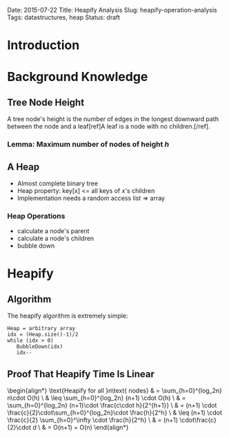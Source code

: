 Date: 2015-07-22
Title: Heapify Analysis
Slug: heapify-operation-analysis
Tags: datastructures, heap
Status: draft

# Introduction

# Background Knowledge

## Tree Node Height
A tree node's height is the number of edges in the longest downward path between the node and a leaf[ref]A leaf is a node with no children.[/ref].

### Lemma: Maximum number of nodes of height $h$

## A Heap

 - Almost complete binary tree
 - Heap property: key[x] <= all keys of x's children
 - Implementation needs a random access list => array

### Heap Operations

 - calculate a node's parent
 - calculate a node's children
 - bubble down

# Heapify

## Algorithm

The heapify algorithm is extremely simple:

    Heap = arbitrary array
    idx = (Heap.size()-1)/2
    while (idx > 0)
       BubbleDown(idx)
       idx--

## Proof That Heapify Time Is Linear

\begin{align*}
\text{Heapify for all }n\text{ nodes} & = \sum_{h=0}^{log_2n} n\cdot O(h) \\
                                      & \leq \sum_{h=0}^{log_2n} (n+1) \cdot O(h) \\
                                      & = \sum_{h=0}^{log_2n} (n+1)\cdot \frac{c\cdot h}{2^{h+1}} \\
                                      & = (n+1) \cdot \frac{c}{2}\cdot\sum_{h=0}^{log_2n}\cdot \frac{h}{2^h} \\
                                      & \leq (n+1) \cdot \frac{c}{2} \sum_{h=0}^\infty \cdot \frac{h}{2^h} \\
                                      & = (n+1) \cdot\frac{c}{2}\cdot d \\
                                      & = O(n+1) = O(n)
\end{align*}

